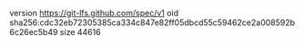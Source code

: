version https://git-lfs.github.com/spec/v1
oid sha256:cdc32eb72305385ca334c847e82ff05dbcd55c59462ce2a008592b6c26ec5b49
size 44616
